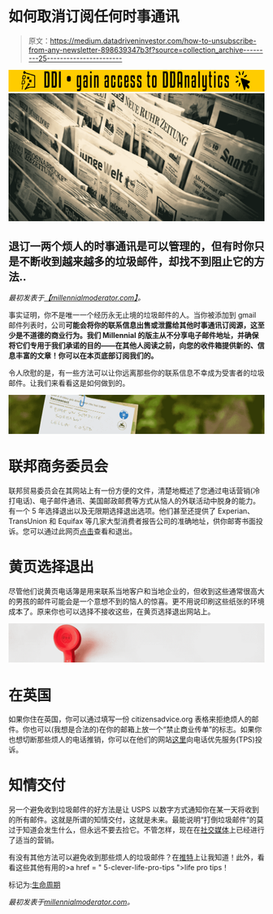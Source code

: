 # 如何取消订阅任何时事通讯

> 原文：<https://medium.datadriveninvestor.com/how-to-unsubscribe-from-any-newsletter-898639347b3f?source=collection_archive---------25----------------------->

[![](img/ba7696b27ecda370a97a895b4f353a8c.png)](http://www.track.datadriveninvestor.com/181206BYellow)![](img/f743ff6202f18159ae95506d37a2c14e.png)

## 退订一两个烦人的时事通讯是可以管理的，但有时你只是不断收到越来越多的垃圾邮件，却找不到阻止它的方法..

*最初发表于*[*【millennialmoderator.com】*](https://millennialmoderator.com/how-to-unsubscribe-from-any-newsletter)*。*

事实证明，你不是唯一一个经历永无止境的垃圾邮件的人。当你被添加到 gmail 邮件列表时，公司**可能会将你的联系信息出售或泄露给其他时事通讯订阅源，这至少是不道德的商业行为。我们 Millennial 的版主从不分享电子邮件地址，并确保将它们专用于我们承诺的目的——在其他人阅读之前，向您的收件箱提供新的、信息丰富的文章！你可以在本页底部订阅我们的。**

令人欣慰的是，有一些方法可以让你远离那些你的联系信息不幸成为受害者的垃圾邮件。让我们来看看这是如何做到的。

![](img/910fad3098f73b5c8c174e3c107ac118.png)

# 联邦商务委员会

联邦贸易委员会在其网站上有一份方便的文件，清楚地概述了您通过电话营销(冷打电话)、电子邮件通讯、美国邮政邮费等方式从恼人的外联活动中脱身的能力。有一个 5 年选择退出以及无限期选择退出选项。他们甚至还提供了 Experian、TransUnion 和 Equifax 等几家大型消费者报告公司的准确地址，供你邮寄书面投诉。您可以通过此网页[点击](https://www.consumer.ftc.gov/articles/0262-stopping-unsolicited-mail-phone-calls-and-email)查看和退出。

# 黄页选择退出

尽管他们说黄页电话簿是用来联系当地客户和当地企业的，但收到这些通常很高大的男孩的邮件可能会是一个意想不到的恼人的惊喜。更不用说印刷这些纸张的环境成本了。原来你也可以选择不接收这些，在黄页选择退出网站上。

![](img/c7970d07799330891db74d0741c7fba4.png)

# 在英国

如果你住在英国，你可以通过填写一份 citizensadvice.org 表格来拒绝烦人的邮件。你也可以(我想是合法的)在你的邮箱上放一个“禁止商业传单”的标志。如果你也想切断那些烦人的电话推销，你可以在他们的网站[这里](https://www.tpsonline.org.uk/tps/index.html)向电话优先服务(TPS)投诉。

# 知情交付

另一个避免收到垃圾邮件的好方法是让 USPS 以数字方式通知你在某一天将收到的所有邮件。这就是所谓的知情交付，这就是未来。最能说明“打倒垃圾邮件”的莫过于知道会发生什么，但永远不要去捡它。不管怎样，现在在[社交媒体](https://millennialmoderator.com/creating-a-social-media-and-small-business-marketing-funnel)上已经进行了适当的营销。

有没有其他方法可以避免收到那些烦人的垃圾邮件？在[推特](https://twitter.com/alekseyweyman)上让我知道！此外，看看这些其他有用的>a href = " 5-clever-life-pro-tips ">life pro tips！

标记为:[生命周期](https://millennialmoderator.com/how-to-unsubscribe-from-any-newsletter#)

*最初发表于*[*millennialmoderator.com*](https://millennialmoderator.com/how-to-unsubscribe-from-any-newsletter)*。*